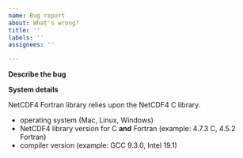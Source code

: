 ```yaml
---
name: Bug report
about: What's wrong?
title: ''
labels: ''
assignees: ''

---
```


**Describe the bug**

**System details**

NetCDF4 Fortran library relies upon the NetCDF4 C library.

* operating system (Mac, Linux, Windows)
* NetCDF4 library version for C **and** Fortran (example: 4.7.3 C, 4.5.2 Fortran)
* compiler version (example: GCC 9.3.0, Intel 19.1)
